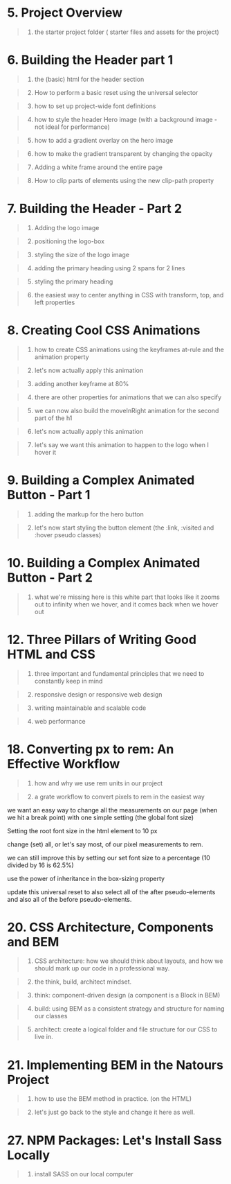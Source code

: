 <!--^ Project Setup Stuff-->

# 5. Project Overview

> 1. the starter project folder ( starter files and assets for the project)<!--^-->

# 6. Building the Header part 1

> 1. the (basic) html for the header section

> 2. How to perform a basic reset using the universal selector <!--^-->

> 3. how to set up project-wide font definitions <!--^-->

> 4. how to style the header Hero image (with a background image - not ideal for performance)

> 5. how to add a gradient overlay on the hero image

> 6. how to make the gradient transparent by changing the opacity

> 7. Adding a white frame around the entire page

> 8. How to clip parts of elements using the new clip-path property

# 7. Building the Header - Part 2

> 1. Adding the logo image

> 2. positioning the logo-box

> 3. styling the size of the logo image

> 4. adding the primary heading using 2 spans for 2 lines

> 5. styling the primary heading

> 6. the easiest way to center anything in CSS with transform, top, and left properties

# 8. Creating Cool CSS Animations

> 1. how to create CSS animations using the keyframes at-rule and the animation property

> 2. let's now actually apply this animation

> 3. adding another keyframe at 80%

> 4. there are other properties for animations that we can also specify

> 5. we can now also build the moveInRight animation for the second part of the h1

> 6. let's now actually apply this animation

> 7. let's say we want this animation to happen to the logo when I hover it

# 9. Building a Complex Animated Button - Part 1

> 1. adding the markup for the hero button

> 2. let's now start styling the button element (the :link, :visited and :hover pseudo classes)

# 10. Building a Complex Animated Button - Part 2

> 1. what we're missing here is this white part that looks like it zooms out to infinity when we hover, and it comes back when we hover out

# 12. Three Pillars of Writing Good HTML and CSS

> 1. three important and fundamental principles that we need to constantly keep in mind

> 2. responsive design or responsive web design

> 3. writing maintainable and scalable code

> 4. web performance

# 18. Converting px to rem: An Effective Workflow

> 1. how and why we use rem units in our project

> 2. a grate workflow to convert pixels to rem in the easiest way<!--^-->

we want an easy way to change all the measurements on our page (when we hit a break point) with one simple setting (the global font size)

Setting the root font size in the html element to 10 px

change (set) all, or let's say most, of our pixel measurements to rem.

we can still improve this by setting our set font size to a percentage (10 divided by 16 is 62.5%)

use the power of inheritance in the box-sizing property

update this universal reset to also select all of the after pseudo-elements and also all of the before pseudo-elements.

# 20. CSS Architecture, Components and BEM

> 1. CSS architecture: how we should think about layouts, and how we should mark up our code in a professional way.

> 2. the think, build, architect mindset.

> 3. think: component-driven design (a component is a Block in BEM)

> 4. build: using BEM as a consistent strategy and structure for naming our classes

> 5. architect: create a logical folder and file structure for our CSS to live in.<!--^-->

# 21. Implementing BEM in the Natours Project

> 1. how to use the BEM method in practice. (on the HTML)<!--^-->

> 2. let's just go back to the style and change it here as well.<!--^-->

# 27. NPM Packages: Let's Install Sass Locally

> 1. install SASS on our local computer
